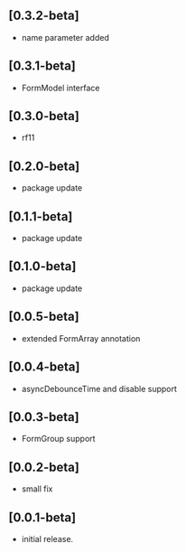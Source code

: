 ## [0.3.2-beta]
* name parameter added

## [0.3.1-beta]
* FormModel interface

## [0.3.0-beta]
* rf11

## [0.2.0-beta]
* package update

## [0.1.1-beta]
* package update

## [0.1.0-beta]
* package update

## [0.0.5-beta]
* extended FormArray annotation

## [0.0.4-beta]
* asyncDebounceTime and disable support

## [0.0.3-beta]
* FormGroup support

## [0.0.2-beta]
* small fix

## [0.0.1-beta]
* initial release.
